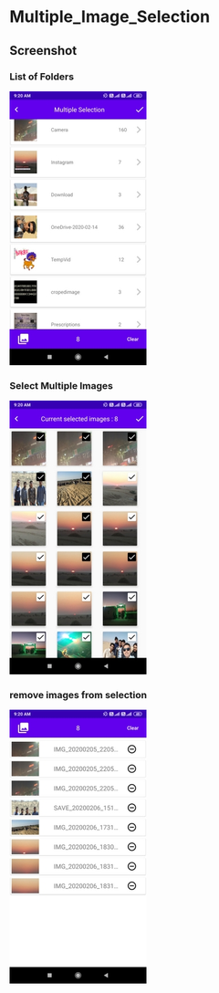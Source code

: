# Multiple_Image_Selection

## Screenshot
### List of Folders
![List_of_Folders.jpg](https://github.com/kashyap0001/Multiple_Image_Selection/blob/master/List_of_folders.jpg)

### Select Multiple Images
![Selection_area.jpg](https://github.com/kashyap0001/Multiple_Image_Selection/blob/master/Selection_area.jpg)

### remove images from selection
![Selected_image.jpg](https://github.com/kashyap0001/Multiple_Image_Selection/blob/master/Selected_image.jpg)
